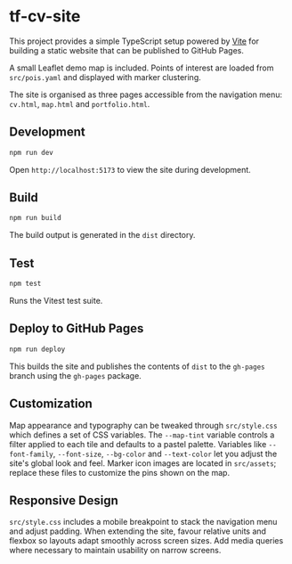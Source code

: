 # tf-cv-site

This project provides a simple TypeScript setup powered by [Vite](https://vitejs.dev/) for building a static website that can be published to GitHub Pages.

A small Leaflet demo map is included. Points of interest are loaded from `src/pois.yaml` and displayed with marker clustering.

The site is organised as three pages accessible from the navigation menu:
`cv.html`, `map.html` and `portfolio.html`.

## Development

```bash
npm run dev
```

Open `http://localhost:5173` to view the site during development.

## Build

```bash
npm run build
```

The build output is generated in the `dist` directory.

## Test

```bash
npm test
```

Runs the Vitest test suite.

## Deploy to GitHub Pages

```bash
npm run deploy
```

This builds the site and publishes the contents of `dist` to the `gh-pages` branch using the `gh-pages` package.

## Customization

Map appearance and typography can be tweaked through `src/style.css` which
defines a set of CSS variables. The `--map-tint` variable controls a filter
applied to each tile and defaults to a pastel palette. Variables like
`--font-family`, `--font-size`, `--bg-color` and `--text-color` let you adjust
the site's global look and feel. Marker icon images are located in
`src/assets`; replace these files to customize the pins shown on the map.

## Responsive Design

`src/style.css` includes a mobile breakpoint to stack the navigation menu and
adjust padding. When extending the site, favour relative units and flexbox so
layouts adapt smoothly across screen sizes. Add media queries where necessary to
maintain usability on narrow screens.
